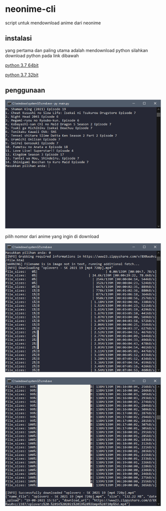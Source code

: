 # neonime-cli
script untuk mendownload anime dari neonime 
## instalasi
yang pertama dan paling utama adalah mendownload python
silahkan download python pada link dibawah

[python 3.7 64bit](https://www.python.org/ftp/python/3.7.9/python-3.7.9-amd64.exe)

[python 3.7 32bit](https://www.python.org/ftp/python/3.7.9/python-3.7.9.exe)

## penggunaan

![overview](1.png)

pilih nomor dari anime yang ingin di download


![overview](2.png)


![overview](3.png)